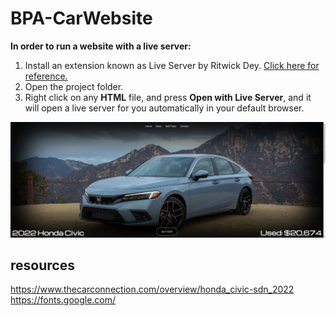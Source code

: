 # BPA-CarWebsite
**In order to run a website with a live server:**
1. Install an extension known as Live Server by Ritwick Dey. [Click here for reference.](https://marketplace.visualstudio.com/items?itemName=ritwickdey.LiveServer)
2. Open the project folder.
3. Right click on any **HTML** file, and press **Open with Live Server**, and it will open a live server for you automatically in your default browser.

![](assets/concurrent.png)

## resources
https://www.thecarconnection.com/overview/honda_civic-sdn_2022
https://fonts.google.com/

